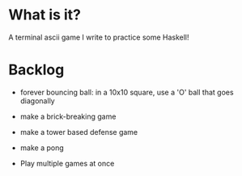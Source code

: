 # What is it?

A terminal ascii game I write to practice some Haskell!

# Backlog

- forever bouncing ball:
in a 10x10 square, use a 'O' ball that goes diagonally


- make a brick-breaking game
- make a tower based defense game
- make a pong

- Play multiple games at once
